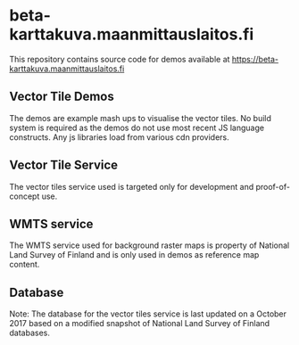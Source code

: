 # beta-karttakuva.maanmittauslaitos.fi

This repository contains source code for demos available at https://beta-karttakuva.maanmittauslaitos.fi

## Vector Tile Demos ##
The demos are example mash ups to visualise the vector tiles. 
No build system is required as the demos do not use most recent JS language constructs.
Any js libraries load from various cdn providers.

## Vector Tile Service ##
The vector tiles service used is targeted only for development and proof-of-concept use.

## WMTS service ##
The WMTS service used for background raster maps is property of National Land Survey of Finland
and is only used in demos as reference map content.

## Database ##

Note: The database for the vector tiles service is last updated on a October 2017 based on a modified snapshot of National Land Survey of Finland databases.

